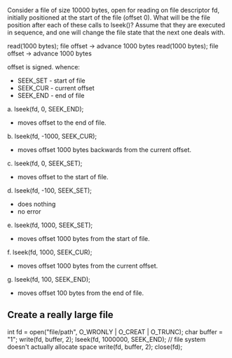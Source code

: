 Consider a file of size 10000 bytes, open for reading on file descriptor fd, initially positioned at the start of the file (offset 0). What will be the file position after each of these calls to lseek()? Assume that they are executed in sequence, and one will change the file state that the next one deals with.

read(1000 bytes); file offset -> advance 1000 bytes
read(1000 bytes); file offset -> advance 1000 bytes

offset is signed.
whence:
 - SEEK_SET - start of file
 - SEEK_CUR - current offset
 - SEEK_END - end of file

a. lseek(fd, 0, SEEK_END);
- moves offset to the end of file.

b. lseek(fd, -1000, SEEK_CUR);
- moves offset 1000 bytes backwards from the current offset.

c. lseek(fd, 0, SEEK_SET);
- moves offset to the start of file.

d. lseek(fd, -100, SEEK_SET);
- does nothing
- no error

e. lseek(fd, 1000, SEEK_SET);
- moves offset 1000 bytes from the start of file.

f. lseek(fd, 1000, SEEK_CUR);
- moves offset 1000 bytes from the current offset.

g. lseek(fd, 100, SEEK_END);
- moves offset 100 bytes from the end of file.


## Create a really large file
int fd = open("file/path", O_WRONLY | O_CREAT | O_TRUNC);
char buffer = "1";
write(fd, buffer, 2);
lseek(fd, 1000000, SEEK_END); // file system doesn't actually allocate space
write(fd, buffer, 2);
close(fd);
